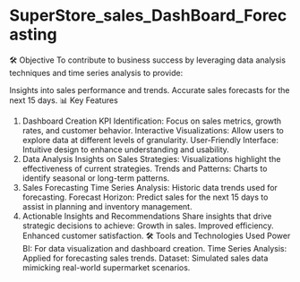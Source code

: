 # SuperStore_sales_DashBoard_Forecasting
🛠️ Objective
To contribute to business success by leveraging data analysis techniques and time series analysis to provide:

Insights into sales performance and trends.
Accurate sales forecasts for the next 15 days.
📊 Key Features
1. Dashboard Creation
KPI Identification: Focus on sales metrics, growth rates, and customer behavior.
Interactive Visualizations: Allow users to explore data at different levels of granularity.
User-Friendly Interface: Intuitive design to enhance understanding and usability.
2. Data Analysis
Insights on Sales Strategies: Visualizations highlight the effectiveness of current strategies.
Trends and Patterns: Charts to identify seasonal or long-term patterns.
3. Sales Forecasting
Time Series Analysis: Historic data trends used for forecasting.
Forecast Horizon: Predict sales for the next 15 days to assist in planning and inventory management.
4. Actionable Insights and Recommendations
Share insights that drive strategic decisions to achieve:
Growth in sales.
Improved efficiency.
Enhanced customer satisfaction.
🛠️ Tools and Technologies Used
Power BI: For data visualization and dashboard creation.
Time Series Analysis: Applied for forecasting sales trends.
Dataset: Simulated sales data mimicking real-world supermarket scenarios.
